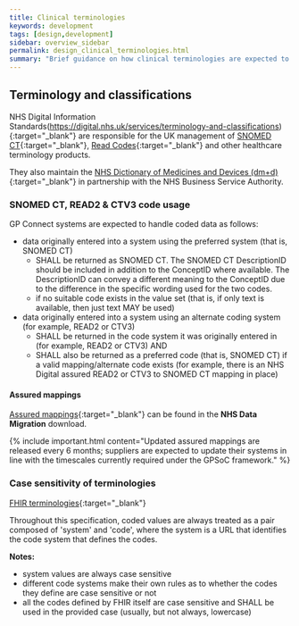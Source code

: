 ```yaml
---
title: Clinical terminologies
keywords: development
tags: [design,development]
sidebar: overview_sidebar
permalink: design_clinical_terminologies.html
summary: "Brief guidance on how clinical terminologies are expected to be used within GP Connect"
---
```


## Terminology and classifications ## 

NHS Digital Information Standards(https://digital.nhs.uk/services/terminology-and-classifications){:target="_blank"} are responsible for the UK management of [SNOMED CT](https://digital.nhs.uk/services/terminology-and-classifications/snomed-ct){:target="_blank"}, [Read Codes](https://digital.nhs.uk/services/terminology-and-classifications/read-codes){:target="_blank"} and other healthcare terminology products.

They also maintain the [NHS Dictionary of Medicines and Devices (dm+d)](http://www.nhsbsa.nhs.uk/1121.aspx){:target="_blank"} in partnership with the NHS Business Service Authority.

### SNOMED CT, READ2 & CTV3 code usage ###

GP Connect systems are expected to handle coded data as follows:

- data originally entered into a system using the preferred system (that is, SNOMED CT)
  - SHALL be returned as SNOMED CT. The SNOMED CT DescriptionID should be included in addition to the ConceptID where available. The DescriptionID can convey a different meaning to the ConceptID due to the difference in the specific wording used for the two codes.
  - if no suitable code exists in the value set (that is, if only text is available, then just text MAY be used)
- data originally entered into a system using an alternate coding system (for example, READ2 or CTV3)
  - SHALL be returned in the code system it was originally entered in (for example, READ2 or CTV3) AND
  - SHALL also be returned as a preferred code (that is, SNOMED CT) if a valid mapping/alternate code exists (for example, there is an NHS Digital assured READ2 or CTV3 to SNOMED CT mapping in place)

#### Assured mappings ####

[Assured mappings](https://isd.hscic.gov.uk/trud3/user/guest/group/2/pack/8){:target="_blank"} can be found in the **NHS Data Migration** download.

{% include important.html content="Updated assured mappings are released every 6 months; suppliers are expected to update their systems in line with the timescales currently required under the GPSoC framework." %}


### Case sensitivity of terminologies ###
[FHIR terminologies](https://www.hl7.org/fhir/STU3/terminologies.html#required){:target="_blank"}

Throughout this specification, coded values are always treated as a pair composed of 'system' and 'code', where the system is a URL that identifies the code system that defines the codes. 

**Notes:**
 - system values are always case sensitive
 - different code systems make their own rules as to whether the codes they define are case sensitive or not 
 - all the codes defined by FHIR itself are case sensitive and SHALL be used in the provided case (usually, but not always, lowercase)
